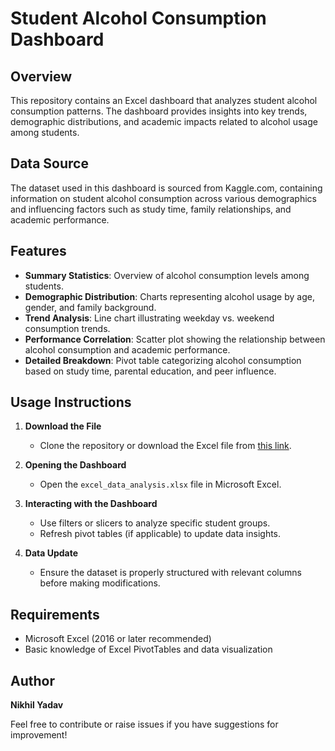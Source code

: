 
# Student Alcohol Consumption Dashboard

## Overview
This repository contains an Excel dashboard that analyzes student alcohol consumption patterns. The dashboard provides insights into key trends, demographic distributions, and academic impacts related to alcohol usage among students.

## Data Source
The dataset used in this dashboard is sourced from Kaggle.com, containing information on student alcohol consumption across various demographics and influencing factors such as study time, family relationships, and academic performance.

## Features
- **Summary Statistics**: Overview of alcohol consumption levels among students.
- **Demographic Distribution**: Charts representing alcohol usage by age, gender, and family background.
- **Trend Analysis**: Line chart illustrating weekday vs. weekend consumption trends.
- **Performance Correlation**: Scatter plot showing the relationship between alcohol consumption and academic performance.
- **Detailed Breakdown**: Pivot table categorizing alcohol consumption based on study time, parental education, and peer influence.

## Usage Instructions
1. **Download the File**
   - Clone the repository or download the Excel file from [this link](https://github.com/12207448/Student_alcohol_consumption_analysis/blob/main/studentAlcoholStatus.xlsx).

2. **Opening the Dashboard**
   - Open the `excel_data_analysis.xlsx` file in Microsoft Excel.

3. **Interacting with the Dashboard**
   - Use filters or slicers to analyze specific student groups.
   - Refresh pivot tables (if applicable) to update data insights.

4. **Data Update**
   - Ensure the dataset is properly structured with relevant columns before making modifications.

## Requirements
- Microsoft Excel (2016 or later recommended)
- Basic knowledge of Excel PivotTables and data visualization

## Author
**Nikhil Yadav**

Feel free to contribute or raise issues if you have suggestions for improvement!
```

